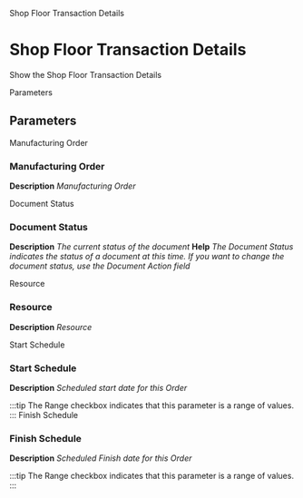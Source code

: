 
Shop Floor Transaction Details
# Shop Floor Transaction Details


Show the Shop Floor Transaction Details

Parameters
## Parameters


Manufacturing Order
### Manufacturing Order

**Description**
 *Manufacturing Order*

Document Status
### Document Status

**Description**
 *The current status of the document*
**Help**
 *The Document Status indicates the status of a document at this time.  If you want to change the document status, use the Document Action field*

Resource
### Resource

**Description**
 *Resource*

Start Schedule
### Start Schedule

**Description**
 *Scheduled start date for this Order*

:::tip
The Range checkbox indicates that this parameter is a range of values.
:::
Finish Schedule
### Finish Schedule

**Description**
 *Scheduled Finish date for this Order*

:::tip
The Range checkbox indicates that this parameter is a range of values.
:::